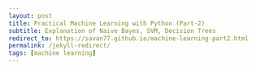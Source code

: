 ```yaml
---
layout: post
title: Practical Machine Learning with Python (Part-2)
subtitle: Explanation of Naive Bayes, SVM, Decision Trees
redirect_to: https://savan77.github.io/machine-learning-part2.html
permalink: /jekyll-redirect/
tags: [machine learning]
---
```

